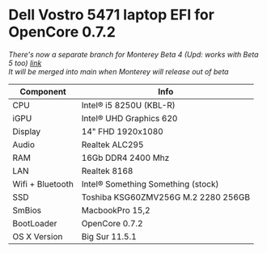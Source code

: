 # Dell Vostro 5471 laptop EFI for OpenCore 0.7.2

*There's now a separate branch for Monterey Beta 4 (Upd: works with Beta 5 too) [link](https://github.com/levichlev/Vostro-5471-Hackintosh/tree/monterey) \
It will be merged into main when Monterey will release out of beta*


| Component | Info |
|-----------|-------|
| CPU |	Intel® i5 8250U (KBL-R) |
| iGPU	| Intel® UHD Graphics 620 |
| Display | 14" FHD 1920x1080 |
| Audio	| Realtek ALC295 |
| RAM	| 16Gb DDR4 2400 Mhz |
| LAN	| Realtek 8168 |
| Wifi + Bluetooth |	Intel® Something Something (stock) |
| SSD	| Toshiba KSG60ZMV256G M.2 2280 256GB |
| SmBios |	MacbookPro 15,2 |
| BootLoader	| OpenCore 0.7.2 |
| OS X Version  | Big Sur 11.5.1 |
